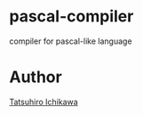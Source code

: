 # pascal-compiler
compiler for pascal-like language

# Author
[Tatsuhiro Ichikawa](https://github.com/tatsuhiro-i)
